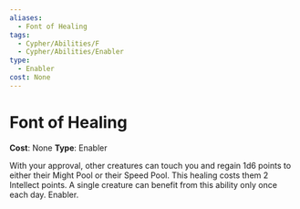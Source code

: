 ```yaml
---
aliases:
  - Font of Healing
tags:
  - Cypher/Abilities/F
  - Cypher/Abilities/Enabler
type:
  - Enabler
cost: None
---
```


# Font of Healing

**Cost**: None
**Type**: Enabler

With your approval, other creatures can touch you and regain 1d6 points to either their Might Pool or their Speed Pool. This healing costs them 2 Intellect points. A single creature can benefit from this ability only once each day. Enabler.
